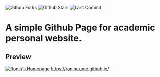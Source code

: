 

![Github Forks](https://img.shields.io/github/forks/ronineume/ronineume.github.io?style=flat)
![Github Stars](https://img.shields.io/github/stars/ronineume/ronineume.github.io?style=flat)
![Last Commit](https://img.shields.io/github/last-commit/ronineume/ronineume.github.io)

# A simple Github Page for academic personal website.

## Preview
[![Ronin's Homepage](https://img.shields.io/badge/Go%20to%20My%20Homepage-blue?style=flat)](https://ronineume.github.io/)
https://ronineume.github.io/
